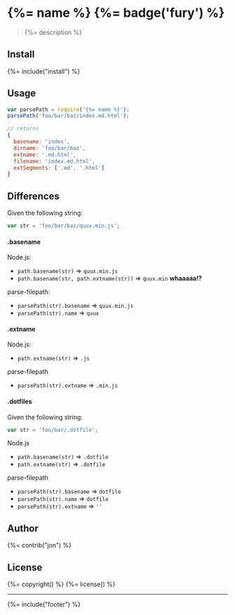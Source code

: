 # {%= name %} {%= badge('fury') %}

> {%= description %}

## Install
{%= include("install") %}

## Usage

```js
var parsePath = require('{%= name %}');
parsePath('foo/bar/baz/index.md.html');

// returns
{
  basename: 'index',
  dirname: 'foo/bar/baz',
  extname: '.md.html',
  filename: 'index.md.html',
  extSegments: ['.md', '.html']
}
```

## Differences

Given the following string:

```js
var str = 'foo/bar/baz/quux.min.js';
```

#### .basename

Node.js:

* `path.basename(str)` => `quux.min.js`
* `path.basename(str, path.extname(str))` => `quux.min` **whaaaaa!?**

parse-filepath:

* `parsePath(str).basename` => `quux.min.js`
* `parsePath(str).name` => `quux`


#### .extname

Node.js:

* `path.extname(str)` => `.js`

parse-filepath

* `parsePath(str).extname` => `.min.js`


#### .dotfiles

Given the following string:

```js
var str = 'foo/bar/.dotfile';
```

Node.js

* `path.basename(str)` => `.dotfile`
* `path.extname(str)` => `.dotfile`

parse-filepath

* `parsePath(str).basename` => `dotfile`
* `parsePath(str).name` => `dotfile`
* `parsePath(str).extname` => `''`



## Author
{%= contrib("jon") %}

## License
{%= copyright() %}
{%= license() %}

***

{%= include("footer") %}